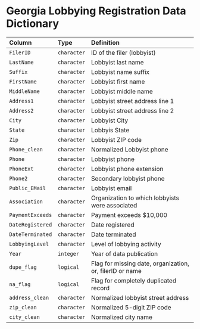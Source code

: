 # Georgia Lobbying Registration Data Dictionary

|Column           |Type        |Definition                                               |
|:----------------|:-----------|:--------------------------------------------------------|
|`FilerID`        |`character` |ID of the filer (lobbyist)                               |
|`LastName`       |`character` |Lobbyist last name                                       |
|`Suffix`         |`character` |Lobbyist name suffix                                     |
|`FirstName`      |`character` |Lobbyist first name                                      |
|`MiddleName`     |`character` |Lobbyist middle name                                     |
|`Address1`       |`character` |Lobbyist street address line 1                           |
|`Address2`       |`character` |Lobbyist street address line 2                           |
|`City`           |`character` |Lobbyist City                                            |
|`State`          |`character` |Lobbyis State                                            |
|`Zip`            |`character` |Lobbyist ZIP code                                        |
|`Phone_clean`    |`character` |Normalized Lobbyist phone                                |
|`Phone`          |`character` |Lobbyist phone                                           |
|`PhoneExt`       |`character` |Lobbyist phone extension                                 |
|`Phone2`         |`character` |Secondary lobbyist phone                                 |
|`Public_EMail`   |`character` |Lobbyist email                                           |
|`Association`    |`character` |Organization to which lobbyists were associated          |
|`PaymentExceeds` |`character` |Payment exceeds $10,000                                  |
|`DateRegistered` |`character` |Date registered                                          |
|`DateTerminated` |`character` |Date terminated                                          |
|`LobbyingLevel`  |`character` |Level of lobbying activity                               |
|`Year`           |`integer`   |Year of data publication                                 |
|`dupe_flag`      |`logical`   |Flag for missing date, organization, or, filerID or name |
|`na_flag`        |`logical`   |Flag for completely duplicated record                    |
|`address_clean`  |`character` |Normalized lobbyist street address                       |
|`zip_clean`      |`character` |Normalized 5-digit ZIP code                              |
|`city_clean`     |`character` |Normalized city name                                     |
